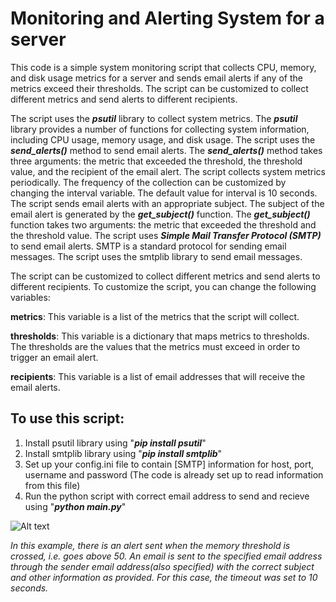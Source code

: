 # Monitoring and Alerting System for a server

This code is a simple system monitoring script that collects CPU, memory, and disk usage metrics for a server and sends email alerts if any of the metrics exceed their thresholds. The script can be customized to collect different metrics and send alerts to different recipients.

The script uses the ***psutil*** library to collect system metrics. The ***psutil*** library provides a number of functions for collecting system information, including CPU usage, memory usage, and disk usage. The script uses the ***send_alerts()*** method to send email alerts. The ***send_alerts()*** method takes three arguments: the metric that exceeded the threshold, the threshold value, and the recipient of the email alert. The script collects system metrics periodically. The frequency of the collection can be customized by changing the interval variable. The default value for interval is 10 seconds. The script sends email alerts with an appropriate subject. The subject of the email alert is generated by the ***get_subject()*** function. The ***get_subject()*** function takes two arguments: the metric that exceeded the threshold and the threshold value. The script uses ***Simple Mail Transfer Protocol (SMTP)*** to send email alerts. SMTP is a standard protocol for sending email messages. The script uses the smtplib library to send email messages.

The script can be customized to collect different metrics and send alerts to different recipients. To customize the script, you can change the following variables:

**metrics**: This variable is a list of the metrics that the script will collect.

**thresholds**: This variable is a dictionary that maps metrics to thresholds. The thresholds are the values that the metrics must exceed in order to trigger an email alert.

**recipients**: This variable is a list of email addresses that will receive the email alerts.


## To use this script:

1. Install psutil library using "***pip install psutil***"
2. Install smtplib library using "***pip install smtplib***"
3. Set up your config.ini file to contain [SMTP] information for host, port, username and password (The code is already set up to read information from this file)
3. Run the python script with correct email address to send and recieve using "***python main.py***"

![Alt text](https://github.com/Mehak-7/SREpractice/assets/48163284/1dbd32cf-f688-480b-ae00-15e36e32162e)

*In this example, there is an alert sent when the memory threshold is crossed, i.e. goes above 50. An email is sent to the specified email address through the sender email address(also specified) with the correct subject and other information as provided. For this case, the timeout was set to 10 seconds.*


